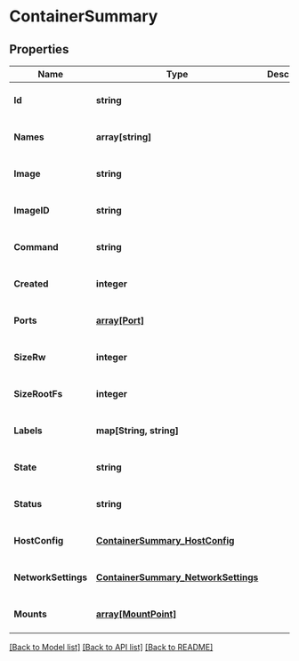 # ContainerSummary

## Properties
Name | Type | Description | Notes
------------ | ------------- | ------------- | -------------
**Id** | **string** |  | [optional] [default to null]
**Names** | **array[string]** |  | [optional] [default to null]
**Image** | **string** |  | [optional] [default to null]
**ImageID** | **string** |  | [optional] [default to null]
**Command** | **string** |  | [optional] [default to null]
**Created** | **integer** |  | [optional] [default to null]
**Ports** | [**array[Port]**](Port.md) |  | [optional] [default to null]
**SizeRw** | **integer** |  | [optional] [default to null]
**SizeRootFs** | **integer** |  | [optional] [default to null]
**Labels** | **map[String, string]** |  | [optional] [default to null]
**State** | **string** |  | [optional] [default to null]
**Status** | **string** |  | [optional] [default to null]
**HostConfig** | [**ContainerSummary_HostConfig**](ContainerSummary_HostConfig.md) |  | [optional] [default to null]
**NetworkSettings** | [**ContainerSummary_NetworkSettings**](ContainerSummary_NetworkSettings.md) |  | [optional] [default to null]
**Mounts** | [**array[MountPoint]**](MountPoint.md) |  | [optional] [default to null]

[[Back to Model list]](../README.md#documentation-for-models) [[Back to API list]](../README.md#documentation-for-api-endpoints) [[Back to README]](../README.md)


